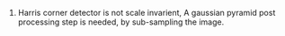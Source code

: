 1) Harris corner detector is not scale invarient, A gaussian pyramid post processing step is needed, by sub-sampling the image. 